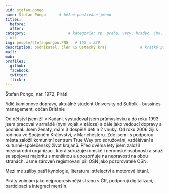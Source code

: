 ```yaml
---
uid: stefan.pongo
name: Štefan Pongo  	# běžně používáné jméno
titles:
  before: 
  after:
category:                 	# kategorie: rp, praha, vary, hradec, jmk, senat
- ulk
img: people/stefanpongou.PNG   # 165 x 220
description: podnikatel, člen KS Ústecký kraj           	# kratký popis, max 160 znaků
mail: 
mob:	
profiles:
  github:
  facebook: 
  twitter: 
  flickr: 
---
```


Štefan Pongo, nar. 1972, Piráti

řidič kamionové dopravy, aktuálně student University od Suffolk - bussines management, občan Británie

Od dětství jsem žil v Kadani, vystudoval jsem průmyslovku a do roku 1993 jsem pracoval v armádě (nyní voják v záloze) a dále jako vedoucí dopravy a podnikal. 
Jsem ženatý, mám 3 dospělé děti a 2 vnuky. Od roku 2006 žiji s rodinou ve Spojeném Království, v Manchesteru. Zde jsem i s podporou města založil komunitní centrum True Way
pro sdružování, vzdělávání a kulturně-společenský život krajanů.
Před dvěma lety jsem založil mezinárodní organizaci, která sdružuje romské i neromské osobnosti a snaží se spojovat majoritu s menšinou
a upozorňuje na nepravosti na obou stranách. Jsme zároveň registrovaní při OSN jako pozorovatelé OSN.

Mezi mé záliby patří kynologie, literatura, střelectví a motorové létání.

Piráty vnímám jako nejprogresivnější stranu v ČR, podporuji digitalizaci, participaci a integraci menšin.  


